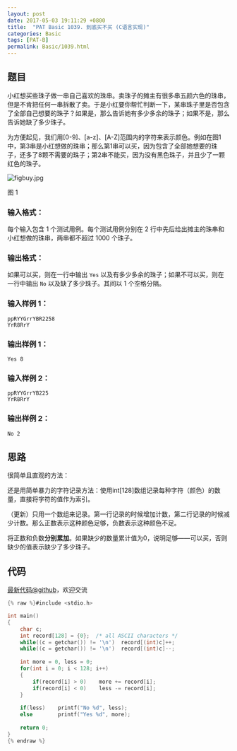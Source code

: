 ```yaml
---
layout: post
date: 2017-05-03 19:11:29 +0800
title:  "PAT Basic 1039. 到底买不买 (C语言实现)"
categories: Basic
tags: [PAT-B]
permalink: Basic/1039.html
---
```


## 题目

小红想买些珠子做一串自己喜欢的珠串。卖珠子的摊主有很多串五颜六色的珠串，但是不肯把任何一串拆散了卖。于是小红要你帮忙判断一下，某串珠子里是否包含了全部自己想要的珠子？如果是，那么告诉她有多少多余的珠子；如果不是，那么告诉她缺了多少珠子。

为方便起见，我们用[0-9]、[a-z]、[A-Z]范围内的字符来表示颜色。例如在图1中，第3串是小红想做的珠串；那么第1串可以买，因为包含了全部她想要的珠子，还多了8颗不需要的珠子；第2串不能买，因为没有黑色珠子，并且少了一颗红色的珠子。

![figbuy.jpg](https://images.ptausercontent.com/b7e2ffa6-8819-436d-ad79-a41263abe914.jpg)

图 1

### 输入格式：

每个输入包含 1 个测试用例。每个测试用例分别在 2 行中先后给出摊主的珠串和小红想做的珠串，两串都不超过 1000 个珠子。

### 输出格式：

如果可以买，则在一行中输出 `Yes` 以及有多少多余的珠子；如果不可以买，则在一行中输出 `No` 以及缺了多少珠子。其间以 1 个空格分隔。

### 输入样例 1：

    
    
    ppRYYGrrYBR2258
    YrR8RrY
    

### 输出样例 1：

    
    
    Yes 8
    

### 输入样例 2：

    
    
    ppRYYGrrYB225
    YrR8RrY
    

### 输出样例 2：

    
    
    No 2
    



## 思路

很简单且直观的方法：

还是用简单暴力的字符记录方法：使用int[128]数组记录每种字符（颜色）的数量，直接将字符的值作为索引。

（更新）只用一个数组来记录。第一行记录的时候增加计数，第二行记录的时候减少计数。那么正数表示这种颜色足够，负数表示这种颜色不足。

将正数和负数**分别累加**。如果缺少的数量累计值为0，说明足够——可以买，否则缺少的值表示缺少了多少珠子。

## 代码

[最新代码@github](https://github.com/OliverLew/PAT/blob/master/PATBasic/1039.c)，欢迎交流
```c
{% raw %}#include <stdio.h>

int main()
{
    char c;
    int record[128] = {0};  /* all ASCII characters */
    while((c = getchar()) != '\n')  record[(int)c]++;
    while((c = getchar()) != '\n')  record[(int)c]--;
    
    int more = 0, less = 0;
    for(int i = 0; i < 128; i++)
    {
        if(record[i] > 0)    more += record[i];
        if(record[i] < 0)    less -= record[i];
    }
    
    if(less)    printf("No %d", less);
    else        printf("Yes %d", more);
    
    return 0;
}
{% endraw %}
```